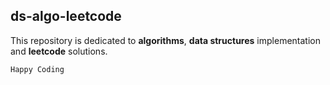 ## ds-algo-leetcode

This repository is dedicated to **algorithms**, **data structures** implementation and **leetcode** solutions.

`Happy Coding`
